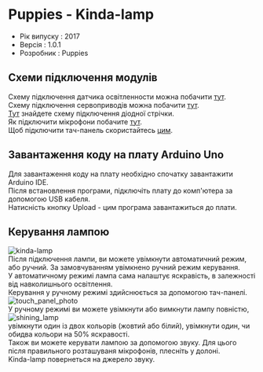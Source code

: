 # Puppies - Kinda-lamp

+ Рік випуску : 2017 <BR>
+ Версія : 1.0.1 <BR>
+ Розробник : Puppies <BR>

## Схеми підключення модулів

Схему підключення датчика освітленности можна побачити [тут](https://lesson.iarduino.ru/page/podklyuchaem-bh1750-datchik-osveschennosti-gy-30-gy-302-k-arduino/). <BR>
Схему підключення сервоприводів можна побачити [тут](http://4.bp.blogspot.com/-zCq3t300cRE/UDznMIL6G7I/AAAAAAAAAcU/00JGKP7zIkw/s1600/arduino-servo.jpg). <BR>
[Тут](http://bigbarrel.ru/wp-content/uploads/2015/10/led_arduino_npn_pnp.png) знайдете схему підключення діодної стрічки. <BR>
Як підключити мікрофони побачите [тут](http://роботехника18.рф/как-подключить-датчик-звука-к-ардуино/).<BR>
Щоб підключити тач-панель скористайтесь [цим](https://geektimes.ru/post/257300/).<BR>

## Завантаження коду на плату Arduino Uno

Для завантаження коду на плату необхідно спочатку завантажити Arduino IDE.<BR>
Після встановлення програми, підключіть плату до комп'ютера за допомогою USB кабеля. <BR>
Натисність кнопку Upload - цим програма завантажиться до плати. <BR>

## Керування лампою

![kinda-lamp](https://lh5.googleusercontent.com/ZKkSusXs6RtC2AhYdLU0eKv_K6eczmXC25l4qkemWmjMQ12L21VkqeEFP7CnJMOyHQurbRCqXsVXVic=w1332-h777-rw)<BR>
Після підключення лампи, ви можете увімкнути автоматичний режим, або ручний. За замовчуванням увімкнено ручний режим керування.<BR>
У автоматичному режимі лампа сама налаштує яскравість, в залежності від навколишнього освітлення.<BR>
Керування у ручному режимі здийснюється за допомогою тач-панелі.<BR>
![touch_panel_photo](https://lh4.googleusercontent.com/1QN82f3cbMBqGdqb7p-G0HQ-MJ1I--A8viVQNOj69m4hOnJKGwQAur-uFhDenulofCXWL9DH71gbjH8=w1332-h777-rw)<BR>
У ручному режимі ви можете увімкнути або вимкнути лампу повністю,<BR>
![shining_lamp](https://lh3.googleusercontent.com/JoKLZEBa-clj7zk9KWNpCpmRFzeUwUxj944kZRCRJaQX0nF3eY6Q-wkuKZzM92i7KV7-jQm7vZ7oRSE=w1332-h777-rw)<BR>
увімкнути один із двох кольорів (жовтий або білий), увімкнути один, чи обидва кольори на 50% яскравості.<BR>
Також ви можете керувати лампою за допомогою звуку. Для цього після правильного розташуваня мікрофонів, плесніть у долоні.<BR> Kinda-lamp повернеться на джерело звуку.<BR>
